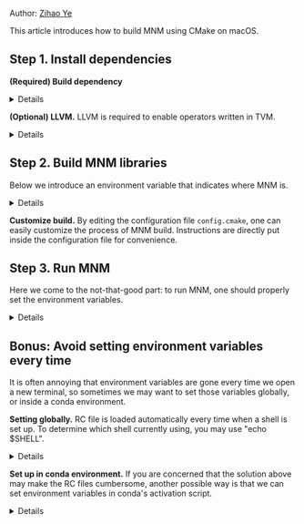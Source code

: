 <!--- Licensed to the Apache Software Foundation (ASF) under one -->
<!--- or more contributor license agreements.  See the NOTICE file -->
<!--- distributed with this work for additional information -->
<!--- regarding copyright ownership.  The ASF licenses this file -->
<!--- to you under the Apache License, Version 2.0 (the -->
<!--- "License"); you may not use this file except in compliance -->
<!--- with the License.  You may obtain a copy of the License at -->

<!---   http://www.apache.org/licenses/LICENSE-2.0 -->

<!--- Unless required by applicable law or agreed to in writing, -->
<!--- software distributed under the License is distributed on an -->
<!--- "AS IS" BASIS, WITHOUT WARRANTIES OR CONDITIONS OF ANY -->
<!--- KIND, either express or implied.  See the License for the -->
<!--- specific language governing permissions and limitations -->
<!--- under the License. -->

Author: [Zihao Ye](https://github.com/yzh119/)

This article introduces how to build MNM using CMake on macOS.

## Step 1. Install dependencies

**(Required) Build dependency** 
<details>

```bash
brew install ccache      # ccache is used to accelerate build
             cmake       # cmake is required to run cmake
             git
```

</details>

**(Optional) LLVM.** LLVM is required to enable operators written in TVM.


<details>

```bash
brew install llvm
```

</details>

## Step 2. Build MNM libraries

Below we introduce an environment variable that indicates where MNM is.

<details>

```bash
# Create the build directory
git clone https://github.com/meta-project/meta --recursive && cd meta
export MNM_HOME=$(pwd)
mkdir $MNM_HOME/build && cd $MNM_HOME/build
# Configuration file for CMake
cp ../cmake/config.cmake .
# Edit the configuration file
vim config.cmake
# Configure the project
cmake ..
# Finally let's trigger build
make -j$(nproc)
```

</details>

**Customize build.** By editing the configuration file `config.cmake`, one can easily customize the process of MNM build. Instructions are directly put inside the configuration file for convenience. 

## Step 3. Run MNM

Here we come to the not-that-good part: to run MNM, one should properly set the environment variables.

<details>

```bash
export PYTHONPATH=$MNM_HOME/python/:$MNM_HOME/3rdparty/tvm/topi/python:$MNM_HOME/3rdparty/tvm/python
export TVM_LIBRARY_PATH=$MNM_HOME/build/lib
# The following commands can verify if the environments are set up correctly.
python -c "import mnm"
```

</details>

## Bonus: Avoid setting environment variables every time

It is often annoying that environment variables are gone every time we open a new terminal, so sometimes we may want to set those variables globally, or inside a conda environment.

**Setting globally.** RC file is loaded automatically every time when a shell is set up. To determine which shell currently using, you may use "echo $SHELL".

<details>

```bash
# If using bash
vim $HOME/.bashrc
# If using zsh
vim $HOME/.zshrc
# Adding the export commands to the end of those RC files
export MNM_HOME=PATH-TO-MNM
export PYTHONPATH=$MNM_HOME/python/:$MNM_HOME/3rdparty/tvm/topi/python:$MNM_HOME/3rdparty/tvm/python
export TVM_LIBRARY_PATH=$MNM_HOME/build/lib
```

</details>

**Set up in conda environment.** If you are concerned that the solution above may make the RC files cumbersome, another possible way is that we can set environment variables in conda's activation script.

<details>

```bash
# First, enter your conda environment
conda activate your-conda-env
# Put export commands into this file
mkdir -p $CONDA_PREFIX/etc/conda/activate.d/
vim $CONDA_PREFIX/etc/conda/activate.d/env_vars.sh
```

</details>
